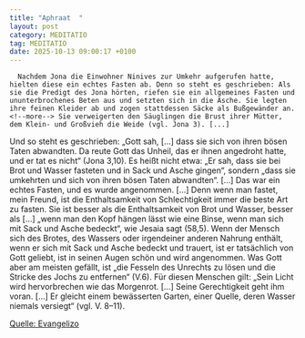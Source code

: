 ```yaml
---
title: "Aphraat  "
layout: post
category: MEDITATIO
tag: MEDITATIO
date: 2025-10-13 09:00:17 +0100
---
```

      Nachdem Jona die Einwohner Ninives zur Umkehr aufgerufen hatte, hielten diese ein echtes Fasten ab. Denn so steht es geschrieben: Als sie die Predigt des Jona hörten, riefen sie ein allgemeines Fasten und ununterbrochenes Beten aus und setzten sich in die Asche. Sie legten ihre feinen Kleider ab und zogen stattdessen Säcke als Bußgewänder an.<!--more--> Sie verweigerten den Säuglingen die Brust ihrer Mütter, dem Klein- und Großvieh die Weide (vgl. Jona 3). [...]
Und so steht es geschrieben: „Gott sah, […] dass sie sich von ihren bösen Taten abwandten. Da reute Gott das Unheil, das er ihnen angedroht hatte, und er tat es nicht“ (Jona 3,10). Es heißt nicht etwa: „Er sah, dass sie bei Brot und Wasser fasteten und in Sack und Asche gingen“, sondern „dass sie umkehrten und sich von ihren bösen Taten abwandten“. […] Das war ein echtes Fasten, und es wurde angenommen. [...]
Denn wenn man fastet, mein Freund, ist die Enthaltsamkeit von Schlechtigkeit immer die beste Art zu fasten. Sie ist besser als die Enthaltsamkeit von Brot und Wasser, besser als […] „wenn man den Kopf hängen lässt wie eine Binse, wenn man sich mit Sack und Asche bedeckt“, wie Jesaia sagt (58,5). Wenn der Mensch sich des Brotes, des Wassers oder irgendeiner anderen Nahrung enthält, wenn er sich mit Sack und Asche bedeckt und trauert, ist er tatsächlich von Gott geliebt, ist in seinen Augen schön und wird angenommen. Was Gott aber am meisten gefällt, ist „die Fesseln des Unrechts zu lösen und die Stricke des Jochs zu entfernen“ (V.6). Für diesen Menschen gilt: „Sein Licht wird hervorbrechen wie das Morgenrot. […] Seine Gerechtigkeit geht ihm voran. […] Er gleicht einem bewässerten Garten, einer Quelle, deren Wasser niemals versiegt“ (vgl. V. 8–11).


[Quelle: Evangelizo](https://evangeliumtagfuertag.org/DE/gospel)